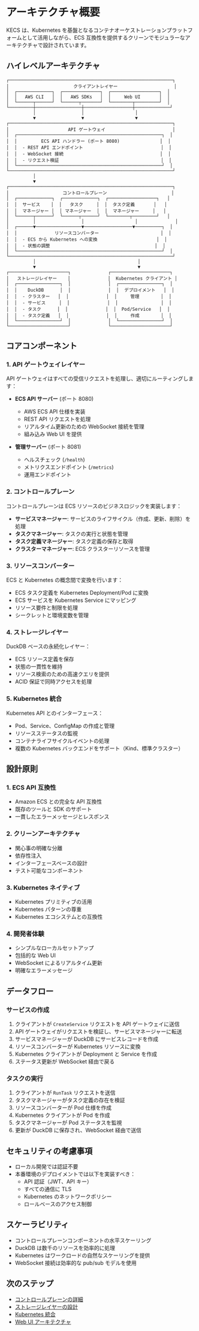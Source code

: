 # アーキテクチャ概要

KECS は、Kubernetes を基盤となるコンテナオーケストレーションプラットフォームとして活用しながら、ECS 互換性を提供するクリーンでモジュラーなアーキテクチャで設計されています。

## ハイレベルアーキテクチャ

```
┌─────────────────────────────────────────────────────────────┐
│                        クライアントレイヤー                     │
│  ┌─────────────┐  ┌──────────────┐  ┌──────────────────┐  │
│  │   AWS CLI   │  │   AWS SDKs   │  │     Web UI       │  │
│  └──────┬──────┘  └──────┬───────┘  └────────┬─────────┘  │
└─────────┼─────────────────┼──────────────────┼─────────────┘
          │                 │                   │
          ▼                 ▼                   ▼
┌─────────────────────────────────────────────────────────────┐
│                      API ゲートウェイ                         │
│  ┌──────────────────────────────────────────────────────┐  │
│  │         ECS API ハンドラー (ポート 8080)               │  │
│  │  - REST API エンドポイント                             │  │
│  │  - WebSocket 接続                                    │  │
│  │  - リクエスト検証                                      │  │
│  └──────────────────────────────────────────────────────┘  │
└─────────────────────────────────────────────────────────────┘
          │
          ▼
┌─────────────────────────────────────────────────────────────┐
│                    コントロールプレーン                        │
│  ┌─────────────┐  ┌─────────────┐  ┌──────────────────┐   │
│  │  サービス    │  │   タスク     │  │  タスク定義       │   │
│  │  マネージャー │  │ マネージャー  │  │  マネージャー     │   │
│  └──────┬──────┘  └──────┬──────┘  └────────┬─────────┘   │
│         │                 │                   │              │
│  ┌──────▼─────────────────▼──────────────────▼──────────┐  │
│  │              リソースコンバーター                       │  │
│  │  - ECS から Kubernetes への変換                      │  │
│  │  - 状態の調整                                       │  │
│  └──────────────────────────────────────────────────────┘  │
└─────────────────────────────────────────────────────────────┘
          │                                      │
          ▼                                      ▼
┌──────────────────────┐              ┌──────────────────────┐
│   ストレージレイヤー    │              │  Kubernetes クライアント │
│  ┌────────────────┐  │              │  ┌────────────────┐  │
│  │    DuckDB      │  │              │  │  デプロイメント   │  │
│  │  - クラスター   │  │              │  │     管理        │  │
│  │  - サービス     │  │              │  │                │  │
│  │  - タスク      │  │              │  │  Pod/Service   │  │
│  │  - タスク定義   │  │              │  │     作成        │  │
│  └────────────────┘  │              │  └────────────────┘  │
└──────────────────────┘              └──────────────────────┘
```

## コアコンポーネント

### 1. API ゲートウェイレイヤー

API ゲートウェイはすべての受信リクエストを処理し、適切にルーティングします：

- **ECS API サーバー** (ポート 8080)
  - AWS ECS API 仕様を実装
  - REST API リクエストを処理
  - リアルタイム更新のための WebSocket 接続を管理
  - 組み込み Web UI を提供

- **管理サーバー** (ポート 8081)
  - ヘルスチェック (`/health`)
  - メトリクスエンドポイント (`/metrics`)
  - 運用エンドポイント

### 2. コントロールプレーン

コントロールプレーンは ECS リソースのビジネスロジックを実装します：

- **サービスマネージャー**: サービスのライフサイクル（作成、更新、削除）を処理
- **タスクマネージャー**: タスクの実行と状態を管理
- **タスク定義マネージャー**: タスク定義の保存と取得
- **クラスターマネージャー**: ECS クラスターリソースを管理

### 3. リソースコンバーター

ECS と Kubernetes の概念間で変換を行います：

- ECS タスク定義を Kubernetes Deployment/Pod に変換
- ECS サービスを Kubernetes Service にマッピング
- リソース要件と制限を処理
- シークレットと環境変数を管理

### 4. ストレージレイヤー

DuckDB ベースの永続化レイヤー：

- ECS リソース定義を保存
- 状態の一貫性を維持
- リソース検索のための高速クエリを提供
- ACID 保証で同時アクセスを処理

### 5. Kubernetes 統合

Kubernetes API とのインターフェース：

- Pod、Service、ConfigMap の作成と管理
- リソースステータスの監視
- コンテナライフサイクルイベントの処理
- 複数の Kubernetes バックエンドをサポート（Kind、標準クラスター）

## 設計原則

### 1. ECS API 互換性
- Amazon ECS との完全な API 互換性
- 既存のツールと SDK のサポート
- 一貫したエラーメッセージとレスポンス

### 2. クリーンアーキテクチャ
- 関心事の明確な分離
- 依存性注入
- インターフェースベースの設計
- テスト可能なコンポーネント

### 3. Kubernetes ネイティブ
- Kubernetes プリミティブの活用
- Kubernetes パターンの尊重
- Kubernetes エコシステムとの互換性

### 4. 開発者体験
- シンプルなローカルセットアップ
- 包括的な Web UI
- WebSocket によるリアルタイム更新
- 明確なエラーメッセージ

## データフロー

### サービスの作成

1. クライアントが `CreateService` リクエストを API ゲートウェイに送信
2. API ゲートウェイがリクエストを検証し、サービスマネージャーに転送
3. サービスマネージャーが DuckDB にサービスレコードを作成
4. リソースコンバーターが Kubernetes リソースに変換
5. Kubernetes クライアントが Deployment と Service を作成
6. ステータス更新が WebSocket 経由で戻る

### タスクの実行

1. クライアントが `RunTask` リクエストを送信
2. タスクマネージャーがタスク定義の存在を検証
3. リソースコンバーターが Pod 仕様を作成
4. Kubernetes クライアントが Pod を作成
5. タスクマネージャーが Pod ステータスを監視
6. 更新が DuckDB に保存され、WebSocket 経由で送信

## セキュリティの考慮事項

- ローカル開発では認証不要
- 本番環境のデプロイメントでは以下を実装すべき：
  - API 認証（JWT、API キー）
  - すべての通信に TLS
  - Kubernetes のネットワークポリシー
  - ロールベースのアクセス制御

## スケーラビリティ

- コントロールプレーンコンポーネントの水平スケーリング
- DuckDB は数千のリソースを効率的に処理
- Kubernetes はワークロードの自然なスケーリングを提供
- WebSocket 接続は効率的な pub/sub モデルを使用

## 次のステップ

- [コントロールプレーンの詳細](/ja/architecture/control-plane)
- [ストレージレイヤーの設計](/ja/architecture/storage)
- [Kubernetes 統合](/ja/architecture/kubernetes)
- [Web UI アーキテクチャ](/ja/architecture/web-ui)